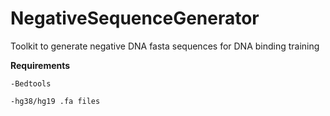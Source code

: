 # NegativeSequenceGenerator
Toolkit to generate negative DNA fasta sequences for DNA binding training


  **Requirements**
  
    -Bedtools
  
    -hg38/hg19 .fa files
